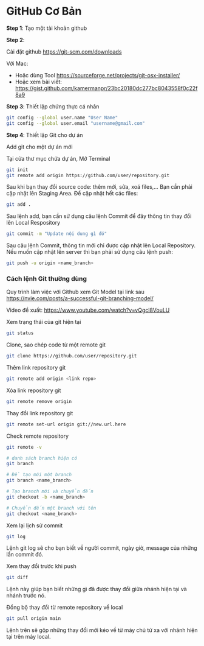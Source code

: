 # GitHub Cơ Bản


**Step 1**: Tạo một tài khoản github

**Step 2**: 

Cài đặt github <https://git-scm.com/downloads>

Với Mac: 

* Hoặc dùng Tool <https://sourceforge.net/projects/git-osx-installer/>
* Hoặc xem bài viết: https://gist.github.com/kamermanpr/23bc20180dc277bc8043558f0c22f8a9

**Step 3**: Thiết lập chứng thực cá nhân

```bash
git config --global user.name "User Name"
git config --global user.email "username@gmail.com"
```

**Step 4**: Thiết lập Git cho dự án

Add git cho một dự án mới

Tại cửa thư mục chứa dự án, Mở Terminal

```bash
git init
git remote add origin https://github.com/user/repository.git
```


Sau khi bạn thay đổi source code: thêm mới, sửa, xoá files,… Bạn cần phải cập nhật lên Staging Area. Để cập nhật hết các files:

```bash
git add .
```

Sau lệnh add, bạn cần sử dụng câu lệnh Commit để đây thông tin thay đổi lên Local Respository

```bash
git commit -m "Update nội dung gì đó"
```

Sau câu lệnh Commit, thông tin mới chỉ được cập nhật lên Local Repository. Nếu muốn cập nhật lên server thì bạn phải sử dụng câu lệnh push:

```bash
git push -u origin <name_branch>
```



### Cách lệnh Git thường dùng

Quy trình làm việc với Github xem Git Model tại link sau <https://nvie.com/posts/a-successful-git-branching-model/>

Video đề xuất: <https://www.youtube.com/watch?v=vQgcl8VouLU>

Xem trạng thái của git hiện tại

```bash
git status 
```
Clone, sao chép code từ một remote git

```bash
git clone https://github.com/user/repository.git

```

Thêm link repository git

```bash
git remote add origin <link repo>
```

Xóa link repository git

```bash
git remote remove origin
```

Thay đổi link repository git

```bash
git remote set-url origin git://new.url.here
```

Check remote repository

```bash
git remote -v
```

```bash
# danh sách branch hiện có
git branch

# Để tạo mới một branch
git branch <name_branch>

# Tạo branch mới và chuyển đến
git checkout -b <name_branch>

# Chuyển đến một branch với tên
git checkout <name_branch>  

```

Xem lại lịch sử commit

```bash
git log
```

Lệnh git log sẽ cho bạn biết về người commit, ngày giờ, message của những lần commit đó.

Xem thay đổi trước khi push

```bash
git diff
```

Lệnh này giúp bạn biết những gì đã được thay đổi giữa nhánh hiện tại và nhánh trước nó.


Đồng bộ thay đổi từ remote repository về local

```bash
git pull origin main
```

Lệnh trên sẽ gộp những thay đổi mới kéo về từ máy chủ từ xa với nhánh hiện tại trên máy local.
